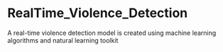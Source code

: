 # RealTime_Violence_Detection
A real-time violence detection model is created using machine learning algorithms and natural learning toolkit
